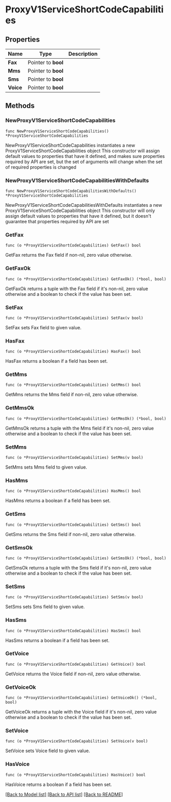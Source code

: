# ProxyV1ServiceShortCodeCapabilities

## Properties

Name | Type | Description
------------ | ------------- | -------------
**Fax** | Pointer to **bool** |  | [optional] 
**Mms** | Pointer to **bool** |  | [optional] 
**Sms** | Pointer to **bool** |  | [optional] 
**Voice** | Pointer to **bool** |  | [optional] 

## Methods

### NewProxyV1ServiceShortCodeCapabilities

`func NewProxyV1ServiceShortCodeCapabilities() *ProxyV1ServiceShortCodeCapabilities`

NewProxyV1ServiceShortCodeCapabilities instantiates a new ProxyV1ServiceShortCodeCapabilities object
This constructor will assign default values to properties that have it defined,
and makes sure properties required by API are set, but the set of arguments
will change when the set of required properties is changed

### NewProxyV1ServiceShortCodeCapabilitiesWithDefaults

`func NewProxyV1ServiceShortCodeCapabilitiesWithDefaults() *ProxyV1ServiceShortCodeCapabilities`

NewProxyV1ServiceShortCodeCapabilitiesWithDefaults instantiates a new ProxyV1ServiceShortCodeCapabilities object
This constructor will only assign default values to properties that have it defined,
but it doesn't guarantee that properties required by API are set

### GetFax

`func (o *ProxyV1ServiceShortCodeCapabilities) GetFax() bool`

GetFax returns the Fax field if non-nil, zero value otherwise.

### GetFaxOk

`func (o *ProxyV1ServiceShortCodeCapabilities) GetFaxOk() (*bool, bool)`

GetFaxOk returns a tuple with the Fax field if it's non-nil, zero value otherwise
and a boolean to check if the value has been set.

### SetFax

`func (o *ProxyV1ServiceShortCodeCapabilities) SetFax(v bool)`

SetFax sets Fax field to given value.

### HasFax

`func (o *ProxyV1ServiceShortCodeCapabilities) HasFax() bool`

HasFax returns a boolean if a field has been set.

### GetMms

`func (o *ProxyV1ServiceShortCodeCapabilities) GetMms() bool`

GetMms returns the Mms field if non-nil, zero value otherwise.

### GetMmsOk

`func (o *ProxyV1ServiceShortCodeCapabilities) GetMmsOk() (*bool, bool)`

GetMmsOk returns a tuple with the Mms field if it's non-nil, zero value otherwise
and a boolean to check if the value has been set.

### SetMms

`func (o *ProxyV1ServiceShortCodeCapabilities) SetMms(v bool)`

SetMms sets Mms field to given value.

### HasMms

`func (o *ProxyV1ServiceShortCodeCapabilities) HasMms() bool`

HasMms returns a boolean if a field has been set.

### GetSms

`func (o *ProxyV1ServiceShortCodeCapabilities) GetSms() bool`

GetSms returns the Sms field if non-nil, zero value otherwise.

### GetSmsOk

`func (o *ProxyV1ServiceShortCodeCapabilities) GetSmsOk() (*bool, bool)`

GetSmsOk returns a tuple with the Sms field if it's non-nil, zero value otherwise
and a boolean to check if the value has been set.

### SetSms

`func (o *ProxyV1ServiceShortCodeCapabilities) SetSms(v bool)`

SetSms sets Sms field to given value.

### HasSms

`func (o *ProxyV1ServiceShortCodeCapabilities) HasSms() bool`

HasSms returns a boolean if a field has been set.

### GetVoice

`func (o *ProxyV1ServiceShortCodeCapabilities) GetVoice() bool`

GetVoice returns the Voice field if non-nil, zero value otherwise.

### GetVoiceOk

`func (o *ProxyV1ServiceShortCodeCapabilities) GetVoiceOk() (*bool, bool)`

GetVoiceOk returns a tuple with the Voice field if it's non-nil, zero value otherwise
and a boolean to check if the value has been set.

### SetVoice

`func (o *ProxyV1ServiceShortCodeCapabilities) SetVoice(v bool)`

SetVoice sets Voice field to given value.

### HasVoice

`func (o *ProxyV1ServiceShortCodeCapabilities) HasVoice() bool`

HasVoice returns a boolean if a field has been set.


[[Back to Model list]](../README.md#documentation-for-models) [[Back to API list]](../README.md#documentation-for-api-endpoints) [[Back to README]](../README.md)


